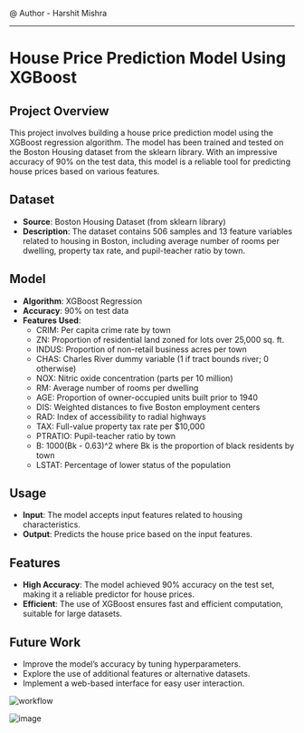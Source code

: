 @ Author - Harshit Mishra

---

# House Price Prediction Model Using XGBoost

## Project Overview
This project involves building a house price prediction model using the XGBoost regression algorithm. The model has been trained and tested on the Boston Housing dataset from the sklearn library. With an impressive accuracy of 90% on the test data, this model is a reliable tool for predicting house prices based on various features.

## Dataset
- **Source**: Boston Housing Dataset (from sklearn library)
- **Description**: The dataset contains 506 samples and 13 feature variables related to housing in Boston, including average number of rooms per dwelling, property tax rate, and pupil-teacher ratio by town.

## Model
- **Algorithm**: XGBoost Regression
- **Accuracy**: 90% on test data
- **Features Used**:
  - CRIM: Per capita crime rate by town
  - ZN: Proportion of residential land zoned for lots over 25,000 sq. ft.
  - INDUS: Proportion of non-retail business acres per town
  - CHAS: Charles River dummy variable (1 if tract bounds river; 0 otherwise)
  - NOX: Nitric oxide concentration (parts per 10 million)
  - RM: Average number of rooms per dwelling
  - AGE: Proportion of owner-occupied units built prior to 1940
  - DIS: Weighted distances to five Boston employment centers
  - RAD: Index of accessibility to radial highways
  - TAX: Full-value property tax rate per $10,000
  - PTRATIO: Pupil-teacher ratio by town
  - B: 1000(Bk - 0.63)^2 where Bk is the proportion of black residents by town
  - LSTAT: Percentage of lower status of the population


## Usage
- **Input**: The model accepts input features related to housing characteristics.
- **Output**: Predicts the house price based on the input features.

## Features
- **High Accuracy**: The model achieved 90% accuracy on the test set, making it a reliable predictor for house prices.
- **Efficient**: The use of XGBoost ensures fast and efficient computation, suitable for large datasets.

## Future Work
- Improve the model’s accuracy by tuning hyperparameters.
- Explore the use of additional features or alternative datasets.
- Implement a web-based interface for easy user interaction.



![workflow](https://github.com/user-attachments/assets/c6f1c78e-07d4-4a94-a376-8cfe0e966043)



![image](https://github.com/user-attachments/assets/76bbbdc5-b9e3-42d4-a5a0-616b0e5ead51)
